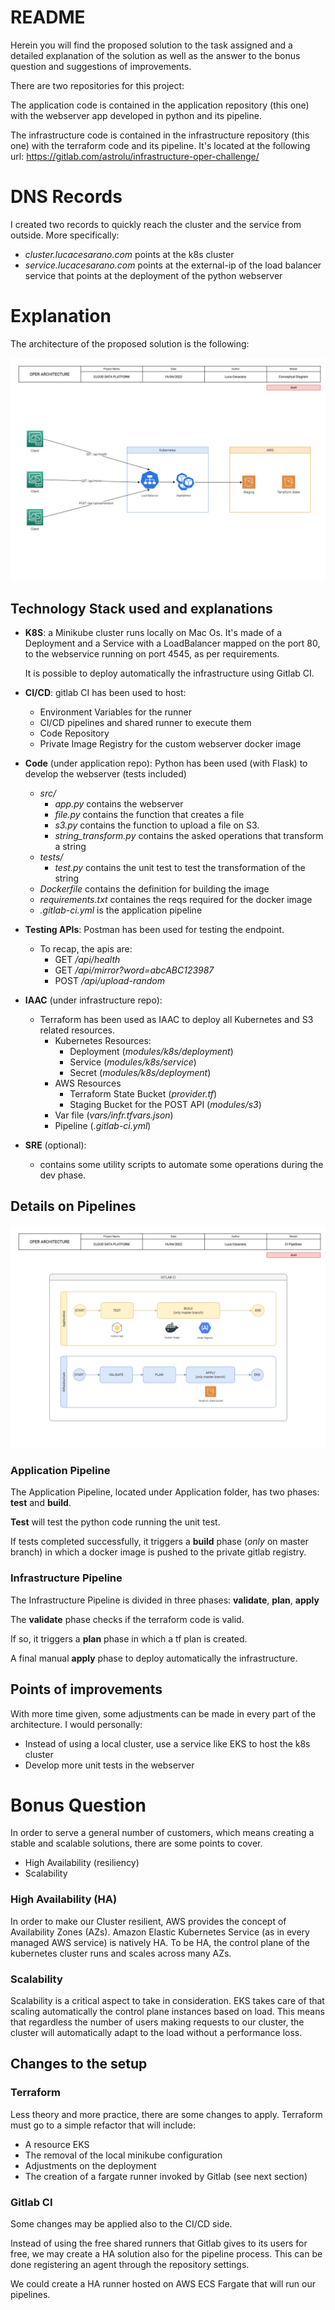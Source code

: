 # README

Herein you will find the proposed solution to the task assigned and a detailed explanation of the solution as well as the
answer to the bonus question and suggestions of improvements.

There are two repositories for this project:

The application code is contained in the application repository (this one) with the webserver app developed in python and its pipeline.

The infrastructure code is contained in the infrastructure repository (this one) with the terraform code and its pipeline. It's located at the following url: https://gitlab.com/astrolu/infrastructure-oper-challenge/


# DNS Records

I created two records to quickly reach the cluster and the service from outside.
More specifically:

- *cluster.lucacesarano.com* points at the k8s cluster
- *service.lucacesarano.com* points at the external-ip of the load balancer service that points at the deployment of the python webserver

# Explanation

The architecture of the proposed solution is the following:

![Conceptual Diagram](docs/architecture-High_Level_Architecture.drawio.png)

## Technology Stack used and explanations

- **K8S**: a Minikube cluster runs locally on Mac Os. It's made of a Deployment and a Service with a LoadBalancer mapped
  on the port 80, to the webservice running on port 4545, as per requirements. 
  
  It is possible to deploy automatically the infrastructure using Gitlab CI.


- **CI/CD**: gitlab CI has been used to host:
    - Environment Variables for the runner
    - CI/CD pipelines and shared runner to execute them
    - Code Repository
    - Private Image Registry for the custom webserver docker image


- **Code** (under application repo): Python has been used (with Flask) to develop the webserver (tests included)
    - _src/_
        - _app.py_ contains the webserver
        - _file.py_ contains the function that creates a file
        - _s3.py_ contains the function to upload a file on S3.
        - _string_transform.py_ contains the asked operations that transform a string
    - _tests/_
        - _test.py_ contains the unit test to test the transformation of the string
    - _Dockerfile_ contains the definition for building the image
    - _requirements.txt_ containes the reqs required for the docker image
    - _.gitlab-ci.yml_ is the application pipeline


- **Testing APIs**: Postman has been used for testing the endpoint.
    - To recap, the apis are:
        - GET _/api/health_
        - GET _/api/mirror?word=abcABC123987_
        - POST _/api/upload-random_


- **IAAC** (under infrastructure repo):
    - Terraform has been used as IAAC to deploy all Kubernetes and S3 related resources.
        - Kubernetes Resources:
            - Deployment (_modules/k8s/deployment_)
            - Service (_modules/k8s/service_)
            - Secret (_modules/k8s/deployment_)
        - AWS Resources
            - Terraform State Bucket (_provider.tf_)
            - Staging Bucket for the POST API (_modules/s3_)
        - Var file (_vars/infr.tfvars.json_)
        - Pipeline (_.gitlab-ci.yml_)


- **SRE** (optional):
    - contains some utility scripts to automate some operations during the dev phase.

## Details on Pipelines

![CI Pipelines](docs/architecture-CI_Pipelines.drawio.png)

### Application Pipeline

The Application Pipeline, located under Application folder, has two phases: **test** and **build**.

**Test** will test the python code running the unit test.

If tests completed successfully, it triggers a **build** phase (_only_ on master branch) in which a docker image is
pushed to the private gitlab registry.

### Infrastructure Pipeline

The Infrastructure Pipeline is divided in three phases: **validate**, **plan**, **apply**

The **validate** phase checks if the terraform code is valid.

If so, it triggers a **plan** phase in which a tf plan is created.

A final manual **apply** phase to deploy automatically the infrastructure.

## Points of improvements

With more time given, some adjustments can be made in every part of the architecture. I would personally:

- Instead of using a local cluster, use a service like EKS to host the k8s cluster
- Develop more unit tests in the webserver

# Bonus Question

In order to serve a general number of customers, which means creating a stable and scalable solutions, there are some
points to cover.

- High Availability (resiliency)
- Scalability

### High Availability (HA)

In order to make our Cluster resilient, AWS provides the concept of Availability Zones (AZs). Amazon Elastic
Kubernetes Service (as in every managed AWS service)
is natively HA. To be HA, the control plane of the kubernetes cluster runs and scales across many AZs.

### Scalability

Scalability is a critical aspect to take in consideration. EKS takes care of that scaling automatically the control
plane instances based on load. This means that regardless the number of users making requests to our cluster, the
cluster will automatically adapt to the load without a performance loss.

## Changes to the setup

### Terraform

Less theory and more practice, there are some changes to apply. Terraform must go to a simple refactor that will
include:

- A resource EKS
- The removal of the local minikube configuration
- Adjustments on the deployment
- The creation of a fargate runner invoked by Gitlab (see next section)

### Gitlab CI

Some changes may be applied also to the CI/CD side.

Instead of using the free shared runners that Gitlab gives to its users for free, we may create a HA solution also for
the pipeline process. This can be done registering an agent through the repository settings.

We could create a HA runner hosted on AWS ECS Fargate that will run our pipelines.
